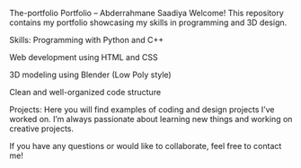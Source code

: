 The-portfolio
Portfolio – Abderrahmane Saadiya
Welcome! This repository contains my portfolio showcasing my skills in programming and 3D design.

Skills:
Programming with Python and C++

Web development using HTML and CSS

3D modeling using Blender (Low Poly style)

Clean and well-organized code structure

Projects:
Here you will find examples of coding and design projects I’ve worked on.
I’m always passionate about learning new things and working on creative projects.

If you have any questions or would like to collaborate, feel free to contact me!

